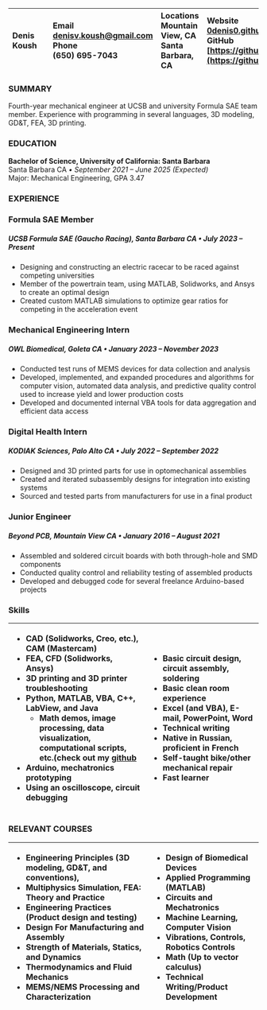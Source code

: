 

| Denis Koush |  | Email<br>[denisv.koush@gmail.com](mailto:denisv.koush@gmail.com)<br>Phone<br>(650) 695-7043 | Locations<br>Mountain View, CA<br>Santa Barbara, CA | Website<br>[0denis0.github.io](http://0denis0.github.io)<br>GitHub<br>[https://github.com/0Denis0](https://github.com/0Denis0) |
| :---- | :---- | :---- | :---- | :---- |

### **SUMMARY**  
Fourth-year mechanical engineer at UCSB and university Formula SAE team member. Experience with programming in several languages, 3D modeling, GD\&T, FEA, 3D printing.  
### **EDUCATION**  
**Bachelor of Science, University of California: Santa Barbara**  
Santa Barbara CA *• September 2021 – June 2025 (Expected)*  
Major: Mechanical Engineering, GPA 3.47  
### **EXPERIENCE**

### **Formula SAE Member**

##### UCSB Formula SAE (Gaucho Racing), Santa Barbara CA *• July 2023 – Present*

* Designing and constructing an electric racecar to be raced against competing universities  
* Member of the powertrain team, using MATLAB, Solidworks, and Ansys to create an optimal design  
* Created custom MATLAB simulations to optimize gear ratios for competing in the acceleration event

### **Mechanical Engineering  Intern**

##### OWL Biomedical, Goleta CA *• January 2023 – November 2023*

* Conducted test runs of MEMS devices for data collection and analysis  
* Developed, implemented, and expanded procedures and algorithms for computer vision, automated data analysis, and predictive quality control used to increase yield and lower production costs  
* Developed and documented internal VBA tools for data aggregation and efficient data access

### **Digital Health Intern**

##### KODIAK Sciences, Palo Alto CA *• July 2022 – September 2022*

* Designed and 3D printed parts for use in optomechanical assemblies  
* Created and iterated subassembly designs for integration into existing systems  
* Sourced and tested parts from manufacturers for use in a final product

### **Junior Engineer**

##### Beyond PCB, Mountain View CA *• January 2016 – August 2021*

* Assembled and soldered circuit boards with both through-hole and SMD components
* Conducted quality control and reliability testing of assembled products
* Developed and debugged code for several freelance Arduino-based projects

### **Skills**

| <ul> <li>CAD (Solidworks, Creo, etc.), CAM (Mastercam)</li> <li>FEA, CFD (Solidworks, Ansys)</li> <li>3D printing and 3D printer troubleshooting</li> <li>Python, MATLAB, VBA, C++, LabView, and Java</li> <li style="list-style-type:none"> <ul> <li>Math demos, image processing, data visualization,<br> computational scripts, etc.(check out my [github](https://github.com/0Denis0)</li></ul> </li> <li>Arduino, mechatronics prototyping</li> <li>Using an oscilloscope, circuit debugging</li> </ul> | <ul> <li>Basic circuit design, circuit assembly, soldering</li> <li>Basic clean room experience</li> <li>Excel (and VBA), E-mail, PowerPoint, Word</li> <li>Technical writing</li> <li>Native in Russian, proficient in French</li> <li>Self-taught bike/other mechanical repair</li> <li>Fast learner</li> </ul> |
| :---- | :---- |

### **RELEVANT COURSES**

|<ul> <li>Engineering Principles (3D modeling, GD&T, and conventions),</li> <li>Multiphysics Simulation, FEA: Theory and Practice</li> <li>Engineering Practices (Product design and testing)</li> <li>Design For Manufacturing and Assembly</li> <li>Strength of Materials, Statics, and Dynamics</li> <li>Thermodynamics and Fluid Mechanics</li> <li>MEMS/NEMS Processing and Characterization</li> </ul> | <ul> <li>Design of Biomedical Devices</li> <li>Applied Programming (MATLAB)</li> <li>Circuits and Mechatronics</li> <li>Machine Learning, Computer Vision</li> <li>Vibrations, Controls, Robotics Controls</li> <li>Math (Up to vector calculus)</li> <li>Technical Writing/Product Development</li> </ul> |
| :---- | :---- |

